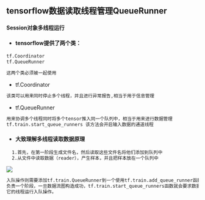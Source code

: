 ## tensorflow数据读取线程管理QueueRunner

#### Session对象多线程运行

* #### tensorflow提供了两个类：

```txt
tf.Coordinator   
tf.QueueRunner   

这两个类必须被一起使用
```
* tf.Coordinator

```txt
该类可以用来同时停止多个线程，并且进行异常报告,相当于用于信息管理
```

* tf.QueueRunner

```txt
用来协调多个线程同时将多个tensor推入同一个队列中，相当于用来进行数据管理
tf.train.start_queue_runners 该方法会开启输入数据的通道线程
```

* #### 大致理解多线程读取数据原理

```txt
  1.首先，在第一阶段生成文件名，然后读取这些文件名将他们添加到队列中
  2.从文件中读取数据（reader），产生样本，并且把样本放在一个队列中
```
![](http://wiki.jikexueyuan.com/project/tensorflow-zh/images/AnimatedFileQueues.gif)

```txt
入队操作则需要添加tf.train.QueueRunner到一个使用tf.train.add_queue_runner函数的数据流图中，每个QueueRunner
负责一个阶段，一旦数据流图构造成功，tf.train.start_queue_runners函数就会要求数据流图中每个QueueRunner去开始
它的线程运行入队操作。
```
